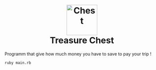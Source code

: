 <h1 align="center">
  <br>
	<img src="http://pix.iemoji.com/images/emoji/apple/ios-9/256/banknote-with-dollar-sign.png" alt="Chest" width="100">
  <br>
  Treasure Chest
  <br>
</h1>
Programm that give how much money you have to save to pay your trip !  

```ruby main.rb```  


